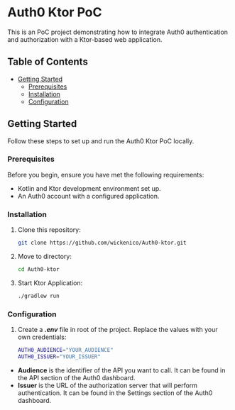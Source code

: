 # Auth0 Ktor PoC

This is an PoC project demonstrating how to integrate Auth0 authentication and authorization with a Ktor-based web application.

## Table of Contents

- [Getting Started](#getting-started)
    - [Prerequisites](#prerequisites)
    - [Installation](#installation)
    - [Configuration](#configuration)

## Getting Started

Follow these steps to set up and run the Auth0 Ktor PoC locally.

### Prerequisites

Before you begin, ensure you have met the following requirements:

- Kotlin and Ktor development environment set up.
- An Auth0 account with a configured application.

### Installation

1. Clone this repository:

   ```bash
   git clone https://github.com/wickenico/Auth0-ktor.git

1. Move to directory:

    ```bash
    cd Auth0-ktor

1. Start Ktor Application:

      ```bash
    ./gradlew run

### Configuration

1. Create a **_.env_** file in root of the project. Replace the values with your own credentials:

    ```bash
   AUTH0_AUDIENCE="YOUR_AUDIENCE"
   AUTH0_ISSUER="YOUR_ISSUER"
   
- **Audience** is the identifier of the API you want to call. It can be found in the API section of the Auth0 dashboard.
- **Issuer** is the URL of the authorization server that will perform authentication. It can be found in the Settings section of the Auth0 dashboard.